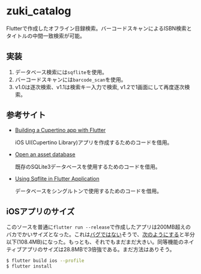 # zuki_catalog

Flutterで作成したオフライン目録検索。バーコードスキャンによるISBN検索とタイトルの中間一致検索が可能。

## 実装

1. データベース検索には`sqflite`を使用。
2. バーコードスキャンには`barcode_scan`を使用。
3. v1.0は逐次検索、v1.1は検索キー入力で検索, v1.2で1画面にして再度逐次検索。

## 参考サイト

- [Building a Cupertino app with Flutter](https://codelabs.developers.google.com/codelabs/flutter-cupertino/index.html)

    iOS UI(Cupertino Library)アプリを作成するためのコードを借用。

- [Open an asset database](https://github.com/tekartik/sqflite/blob/master/sqflite/doc/opening_asset_db.md)

    既存のSQLite3データベースを使用するためのコードを借用。

- [Using Sqflite in Flutter Application](https://medium.com/pharos-production/using-sqflite-in-flutter-application-bc21bf446154)

    データベースをシングルトンで使用するためのコードを借用。

## iOSアプリのサイズ

このソースを普通に`flutter run --release`で作成したアプリは200MB超えのバカでかいサイズとなった。これは[バグではない](https://github.com/flutter/flutter/issues/47101#issuecomment-567522077)そうで、[次のようにする](https://github.com/flutter/flutter/issues/49855)と半分以下(108.4MB)になった。もっとも、それでもまだまだ大きい。同等機能のネイティブアプリのサイズは28.8MBで3倍強である。まだ方法はありそう。

```bash
$ flutter build ios --profile
$ flutter install
```



